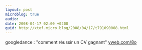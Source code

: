 ```yaml
---
layout: post
microblog: true
audio: 
date: 2008-04-17 02:00 +0200
guid: http://xtof.micro.blog/2008/04/17/t791090008.html
---
```

googledance : "comment réussir un CV gagnant" [yweb.com/8o](http://yweb.com/8o)
